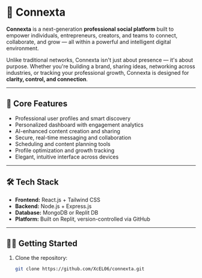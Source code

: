 # 🔗 Connexta

**Connexta** is a next-generation **professional social platform** built to empower individuals, entrepreneurs, creators, and teams to connect, collaborate, and grow — all within a powerful and intelligent digital environment.

Unlike traditional networks, Connexta isn't just about presence — it's about purpose. Whether you're building a brand, sharing ideas, networking across industries, or tracking your professional growth, Connexta is designed for **clarity, control, and connection**.

---

## 🚀 Core Features
- Professional user profiles and smart discovery
- Personalized dashboard with engagement analytics
- AI-enhanced content creation and sharing
- Secure, real-time messaging and collaboration
- Scheduling and content planning tools
- Profile optimization and growth tracking
- Elegant, intuitive interface across devices

---

## 🛠 Tech Stack
- **Frontend:** React.js + Tailwind CSS  
- **Backend:** Node.js + Express.js  
- **Database:** MongoDB or Replit DB  
- **Platform:** Built on Replit, version-controlled via GitHub

---

## 🧑‍💻 Getting Started

1. Clone the repository:
   ```bash
   git clone https://github.com/XcEL06/connexta.git
